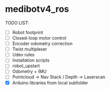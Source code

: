 # medibotv4_ros


TODO LIST:
- [ ] Robot footprint
- [ ] Closed-loop motor control
- [ ] Encoder odometry correction
- [ ] Twist multiplexer
- [ ] Udev rules
- [ ] Installation scripts
- [ ] robot_upstart
- [ ] Odometry + IMU
- [ ] Pointcloud -> Nav Stack / Depth -> Laserscan
- [x] Arduino libraries from local subfolder